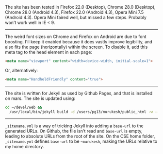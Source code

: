 The site has been tested in Firefox 22.0 (Desktop), Chrome 28.0
(Desktop), Chrome 28.0 (Android 4.3), Firefox 22.0 (Android 4.3), Opera
Mini 7.5 (Android 4.3). Opera Mini faired well, but missed a few steps.
Probably won't work well in IE < 9.

---

The weird font sizes on Chrome and Firefox on Android are due to font
boosting. I'll keep it enabled because it does vastly improve
legibility, and also fits the page (horizontally) within the screen.  To
disable it, add this meta tag to the head element in each page:

```html
<meta name="viewport" content="width=device-width, initial-scale=1">
```

Or, alternatively:

```html
<meta name="HandheldFriendly" content="true">
```

----

The site is written for Jekyll as used by Github Pages, and that is
installed on mars. The site is updated using:

```sh 
cd ~/devel/web && 
  /usr/local/bin/jekyll build -d /users/pg13/murukesh/public_html -w --config _config.yml,_sitename.yml
```

---

`_sitename.yml` is a way of tricking Jekyll into adding a `base-url` to
the generated URLs.  On Github, the file isn't read and `base-url` is
empty, leading to absolute URLs from the root of the site. On the CSE
home folder, `_sitename.yml` defines `base-url` to be `~murukesh`,
making the URLs relative to my home directory.
